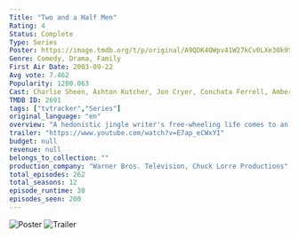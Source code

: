 ```yaml
---
Title: "Two and a Half Men"
Rating: 4
Status: Complete
Type: Series
Poster: https://image.tmdb.org/t/p/original/A9QDK4OWpv41W27kCv0LXe30k9S.jpg
Genre: Comedy, Drama, Family
First Air Date: 2003-09-22
Avg vote: 7.462
Popularity: 1200.063
Cast: Charlie Sheen, Ashton Kutcher, Jon Cryer, Conchata Ferrell, Amber Tamblyn, Holland Taylor, Marin Hinkle, Ryan Stiles
TMDB ID: 2691
tags: ["tvtracker","Series"]
original_language: "en"
overview: "A hedonistic jingle writer's free-wheeling life comes to an abrupt halt when his brother and 10-year-old nephew move into his beach-front house."
trailer: "https://www.youtube.com/watch?v=E7ap_eCWxYI"
budget: null
revenue: null
belongs_to_collection: ""
production_company: "Warner Bros. Television, Chuck Lorre Productions"
total_episodes: 262
total_seasons: 12
episode_runtime: 30
episodes_seen: 200
---
```


![Poster](https://image.tmdb.org/t/p/original/A9QDK4OWpv41W27kCv0LXe30k9S.jpg)
![Trailer](https://www.youtube.com/watch?v=E7ap_eCWxYI)